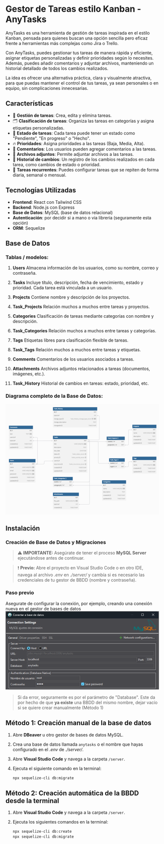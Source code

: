 # Gestor de Tareas estilo Kanban - AnyTasks

AnyTasks es una herramienta de gestión de tareas inspirada en el estilo Kanban, pensada para quienes buscan una opción sencilla pero eficaz frente a herramientas más complejas como Jira o Trello.

Con AnyTasks, puedes gestionar tus tareas de manera rápida y eficiente, asignar etiquetas personalizadas y definir prioridades según lo necesites. Además, puedes añadir comentarios y adjuntar archivos, manteniendo un historial detallado de todos los cambios realizados.

La idea es ofrecer una alternativa práctica, clara y visualmente atractiva, para que puedas mantener el control de tus tareas, ya sean personales o en equipo, sin complicaciones innecesarias.

## Características

- 📝 **Gestión de tareas**: Crea, edita y elimina tareas.
- 🗂️ **Clasificación de tareas**: Organiza las tareas en categorías y asigna etiquetas personalizadas.
- 🚦 **Estado de tareas**: Cada tarea puede tener un estado como "Pendiente", "En progreso" o "Hecho".
- 🔥 **Prioridades**: Asigna prioridades a las tareas (Baja, Media, Alta).
- 💬 **Comentarios**: Los usuarios pueden agregar comentarios a las tareas.
- 📎 **Archivos adjuntos**: Permite adjuntar archivos a las tareas.
- 📜 **Historial de cambios**: Un registro de los cambios realizados en cada tarea, como cambios de estado o prioridad.
- 🔁 **Tareas recurrentes**: Puedes configurar tareas que se repiten de forma diaria, semanal o mensual.

## Tecnologías Utilizadas

- **Frontend**: React con Tailwind CSS
- **Backend**: Node.js con Express
- **Base de Datos**: MySQL (base de datos relacional)
- **Autenticación**: por decidir si a mano o via libreria (seguramente esta opción)
- **ORM**: Sequelize

## Base de Datos

### Tablas / modelos:

1. **Users**
   Almacena información de los usuarios, como su nombre, correo y contraseña.

2. **Tasks**
   Incluye título, descripción, fecha de vencimiento, estado y prioridad. Cada tarea está vinculada a un usuario.

3. **Projects**
   Contiene nombre y descripción de los proyectos.

4. **Task_Projects**
   Relación muchos a muchos entre tareas y proyectos.

5. **Categories**
   Clasificación de tareas mediante categorías con nombre y descripción.

6. **Task_Categories**
   Relación muchos a muchos entre tareas y categorías.

7. **Tags**
   Etiquetas libres para clasificación flexible de tareas.

8. **Task_Tags**
   Relación muchos a muchos entre tareas y etiquetas.

9. **Comments**
   Comentarios de los usuarios asociados a tareas.

10. **Attachments**
    Archivos adjuntos relacionados a tareas (documentos, imágenes, etc.).

11. **Task_History**
    Historial de cambios en tareas: estado, prioridad, etc.

### Diagrama completo de la Base de Datos:
![Descripción de la imagen](assets/images/db-schema.png)

## Instalación
### Creación de Base de Datos y Migraciones
> ⚠️ **IMPORTANTE:** Asegúrate de tener el proceso **MySQL Server** ejecutándose antes de continuar.

> ❗ **Previo:** Abre el proyecto en Visual Studio Code o en otro IDE, navega al archivo _.env_ en _./server/_ y cambía si es necesario las credenciales de tu gestor de BBDD (nombre y contraseña).

### Paso previo
Asegurate de configurar la conexión, por ejemplo, creando una conexión nueva en el gestor de bases de datos
![Ejemplo de creación de conector de BBDD](assets/images/connector1.png)

> Si da error, seguramente es por el parámetro de "Database". Este da por hecho de que **ya existe** una BBDD del mismo nombre, dejar vacío si se quiere crear manualmente (Método 1)

## Método 1: Creación manual de la base de datos

1. Abre **DBeaver** u otro gestor de bases de datos MySQL.
2. Crea una base de datos llamada `anytasks` o el nombre que hayas configurado en el _.env_ de _./server/_.
3. Abre **Visual Studio Code** y navega a la carpeta `/server`.
4. Ejecuta el siguiente comando en la terminal:

   ```bash
   npx sequelize-cli db:migrate
   ```

## Método 2: Creación automática de la BBDD desde la terminal

1. Abre **Visual Studio Code** y navega a la carpeta `/server`.
2. Ejecuta los siguientes comandos en la terminal:

   ```bash
   npx sequelize-cli db:create
   npx sequelize-cli db:migrate
   ```
